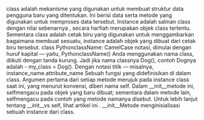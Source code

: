 class adalah mekanisme yang digunakan untuk membuat struktur data pengguna baru yang ditentukan. Ini berisi data serta metode yang digunakan untuk memproses data tersebut.
Instance adalah salinan class dengan nilai sebenarnya , secara harfiah merupakan objek class tertentu.
Sementara class adalah cetak biru yang digunakan untuk menggambarkan bagaimana membuat sesuatu, instance adalah objek yang dibuat dari cetak biru tersebut.
class PythonclassName:
CamelCase notasi, dimulai dengan huruf kapital — yaitu, PythonclassName()
Anda menggunakan nama class, diikuti dengan tanda kurung. Jadi jika nama classnya Dog(), contoh Dognya adalah - my_class = Dog().
Dengan notasi titik — misalnya, instance_name.attribute_name
Sebuah fungsi yang didefinisikan di dalam class.
Argumen pertama dari setiap metode merujuk pada instance class saat ini, yang menurut konvensi, diberi nama self. Dalam __init__metode ini, selfmengacu pada objek yang baru dibuat; sementara dalam metode lain, selfmengacu pada contoh yang metode namanya disebut. Untuk lebih lanjut tentang __init__vs self, lihat artikel ini .
__init__Metode menginisialisasi sebuah instance dari class.